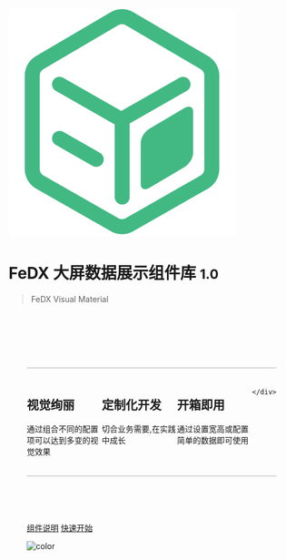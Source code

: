![logo](_media/icon.svg)

# FeDX 大屏数据展示组件库 <small>1.0</small>

> FeDX Visual Material

<style>

.home {
    padding: 3.6rem 2rem 0;
    max-width: 960px;
    margin: 0 auto;
    display: block;
}
.features{
    border-top:1px solid #b2b7b3;
    border-bottom:1px solid #b2b7b3;
    padding: 1.2rem 0;
    margin: 2.5rem 0 5rem 0;
    display: flex;
    flex-wrap: wrap;
    align-items: flex-start;
    align-content: stretch;
    justify-content: space-between;
}

.home .feature {
    flex-grow: 1;
    flex-basis: 30%;
    max-width: 30%;
}
</style>
<div class='home'>
    <div class="features">
       <div class="feature">
            <h2>视觉绚丽</h2> 
            <p>通过组合不同的配置项可以达到多变的视觉效果</p>
        </div>
        <div class="feature">
            <h2>定制化开发</h2> <p>切合业务需要,在实践中成长</p>
        </div>
        <div class="feature">
            <h2>开箱即用</h2> <p>通过设置宽高或配置简单的数据即可使用</p>
        </div>
        
    </div>
</div>

[组件说明](components/README.md) [快速开始](quickstart/README.md)

<!-- 背景色 -->

![color](#f0f0f0)
